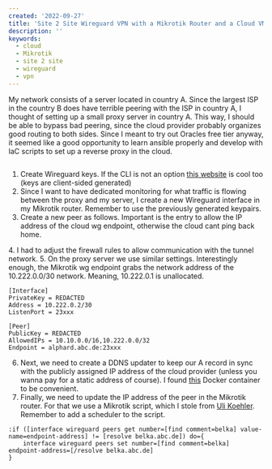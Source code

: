 ```yaml
---
created: '2022-09-27'
title: 'Site 2 Site Wireguard VPN with a Mikrotik Router and a Cloud VM'
description: ''
keywords:
  - cloud
  - Mikrotik
  - site 2 site
  - wireguard
  - vpn
---
```


<script>
import architecture from "./images/_architecture.drawio.png?default"
import peer from "./images/mikrotik_peer.png?default"

import Image from "$components/Image.svelte"
</script>

My network consists of a server located in country A. Since the largest ISP in the country
B does have terrible peering with the ISP in country A, I thought of setting up a small
proxy server in country A. This way, I should be able to bypass bad peering, since the
cloud provider probably organizes good routing to both sides. Since I meant to try out
Oracles free tier anyway, it seemed like a good opportunity to learn ansible properly and
develop with IaC scripts to set up a reverse proxy in the cloud.

<Image meta={architecture} />

1. Create Wireguard keys. If the CLI is not an option [this
   website](https://www.wireguardconfig.com/) is cool too (keys are client-sided generated)
2. Since I want to have dedicated monitoring for what traffic is flowing between the proxy
   and my server, I create a new Wireguard interface in my Mikrotik router. Remember to
   use the previously generated keypairs.
3. Create a new peer as follows. Important is the entry to allow the IP address of the
cloud wg endpoint, otherwise the cloud cant ping back home.
<div style="max-width:600px">
    <Image meta={peer} />
</div>
4. I had to adjust the firewall rules to allow communication with the tunnel network.
5. On the proxy server we use similar settings. Interestingly enough, the Mikrotik wg
   endpoint grabs the network address of the 10.222.0.0/30 network. Meaning, 10.222.0.1 is
   unallocated.

```
[Interface]
PrivateKey = REDACTED
Address = 10.222.0.2/30
ListenPort = 23xxx

[Peer]
PublicKey = REDACTED
AllowedIPs = 10.10.0.0/16,10.222.0.0/32
Endpoint = alphard.abc.de:23xxx
```

6. Next, we need to create a DDNS updater to keep our A record in sync with the publicly
   assigned IP address of the cloud provider (unless you wanna pay for a static address of
   course). I found [this](https://hub.docker.com/r/oznu/cloudflare-ddns/) Docker
   container to be convenient.
7. Finally, we need to update the IP address of the peer in the Mikrotik router. For that
   we use a Mikrotik script, which I stole from [Uli
   Koehler](https://techoverflow.net/2021/12/29/how-to-update-wireguard-peer-endpoint-address-using-dns-on-mikrotik-routeros/). Remember to add a scheduler to the script.

```
:if ([interface wireguard peers get number=[find comment=belka] value-name=endpoint-address] != [resolve belka.abc.de]) do={
    interface wireguard peers set number=[find comment=belka] endpoint-address=[/resolve belka.abc.de]
}
```
